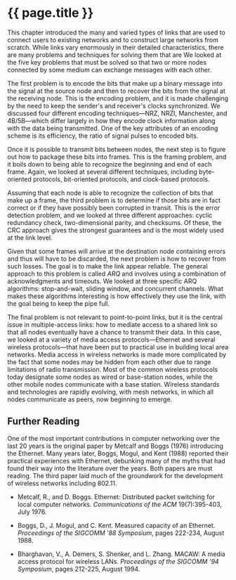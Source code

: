 # {{ page.title }}

This chapter introduced the many and varied types of links that are used
to connect users to existing networks and to construct large networks
from scratch. While links vary enormously in their detailed
characteristics, there are many problems and techniques for solving them
that are We looked at the five key problems that must be solved so that
two or more nodes connected by some medium can exchange messages with
each other.

The first problem is to encode the bits that make up a binary message
into the signal at the source node and then to recover the bits from the
signal at the receiving node. This is the encoding problem, and it is
made challenging by the need to keep the sender's and receiver's clocks
synchronized. We discussed four different encoding techniques—NRZ,
NRZI, Manchester, and 4B/5B—which differ largely in how they encode
clock information along with the data being transmitted. One of the key
attributes of an encoding scheme is its efficiency, the ratio of signal
pulses to encoded bits.

Once it is possible to transmit bits between nodes, the next step is to
figure out how to package these bits into frames. This is the framing
problem, and it boils down to being able to recognize the beginning and
end of each frame. Again, we looked at several different techniques,
including byte-oriented protocols, bit-oriented protocols, and
clock-based protocols.

Assuming that each node is able to recognize the collection of bits that
make up a frame, the third problem is to determine if those bits are in
fact correct or if they have possibly been corrupted in transit. This is
the error detection problem, and we looked at three different
approaches: cyclic redundancy check, two-dimensional parity, and
checksums. Of these, the CRC approach gives the strongest guarantees and
is the most widely used at the link level.

Given that some frames will arrive at the destination node containing
errors and thus will have to be discarded, the next problem is how to
recover from such losses. The goal is to make the link appear reliable.
The general approach to this problem is called *ARQ* and involves using
a combination of acknowledgments and timeouts. We looked at three
specific ARQ algorithms: stop-and-wait, sliding window, and concurrent
channels. What makes these algorithms interesting is how effectively
they use the link, with the goal being to keep the pipe full.

The final problem is not relevant to point-to-point links, but it is the
central issue in multiple-access links: how to mediate access to a
shared link so that all nodes eventually have a chance to transmit their
data. In this case, we looked at a variety of media access
protocols—Ethernet and several wireless protocols—that have been put
to practical use in building local area networks. Media access in
wireless networks is made more complicated by the fact that some nodes
may be hidden from each other due to range limitations of radio
transmission. Most of the common wireless protocols today designate some
nodes as wired or base-station nodes, while the other mobile nodes
communicate with a base station. Wireless standards and technologies are
rapidly evolving, with mesh networks, in which all nodes communicate as
peers, now beginning to emerge.

## Further Reading

One of the most important contributions in computer networking over the
last 20 years is the original paper by Metcalf and Boggs (1976)
introducing the Ethernet. Many years later, Boggs, Mogul, and Kent
(1988) reported their practical experiences with Ethernet, debunking
many of the myths that had found their way into the literature over the
years. Both papers are must reading. The third paper laid much of the
groundwork for the development of wireless networks including 802.11.

- Metcalf, R., and D. Boggs. Ethernet: Distributed packet switching
    for local computer networks. *Communications of the ACM*
    19(7):395-403, July 1976.

- Boggs, D., J. Mogul, and C. Kent. Measured capacity of an Ethernet.
    *Proceedings of the SIGCOMM '88 Symposium*, pages 222-234,
    August 1988.

- Bharghavan, V., A. Demers, S. Shenker, and L. Zhang. MACAW: A media
    access protocol for wireless LANs. *Proceedings of the SIGCOMM '94
    Symposium*, pages 212-225, August 1994.
